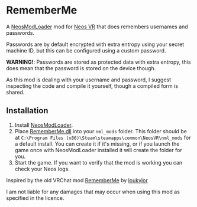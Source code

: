 # RememberMe

A [NeosModLoader](https://github.com/neos-modding-group/NeosModLoader) mod for [Neos VR](https://neos.com/) that does remembers usernames and passwords.

Passwords are by default encrypted with extra entropy using your secret machine ID, but this can be configured using a custom password. 

**WARNING!**: Passwords are stored as protected data with extra entropy, this does mean that the password is stored on the device though. 

As this mod is dealing with your username and password, I suggest inspecting the code and compile it yourself, though a compiled form is shared. 


## Installation
1. Install [NeosModLoader](https://github.com/neos-modding-group/NeosModLoader).
2. Place [RememberMe.dll](https://github.com/AlexW-578/RememberMe/releases/latest/download/RememberMe.dll) into your `nml_mods` folder. This folder should be at `C:\Program Files (x86)\Steam\steamapps\common\NeosVR\nml_mods` for a default install. You can create it if it's missing, or if you launch the game once with NeosModLoader installed it will create the folder for you.
3. Start the game. If you want to verify that the mod is working you can check your Neos logs.


Inspired by the old VRChat mod [RememberMe](https://github.com/loukylor/VRC-Mods/tree/RM-1.0.6#rememberme) by [loukylor](https://github.com/loukylor)

I am not liable for any damages that may occur when using this mod as specified in the licence.

